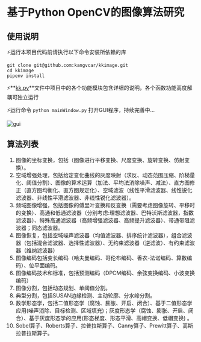 # 基于Python OpenCV的图像算法研究

## 使用说明

⚡运行本项目代码前请执行以下命令安装所依赖的库

```shell
git clone git@github.com:kangvcar/kkimage.git
cd kkimage
pipenv install
```

⚡**[kk.py](https://github.com/kangvcar/kkimage/blob/master/kk.py)**文件中项目中的各个功能模块包含详细的说明，各个函数功能高度解耦可独立运行

⚡运行命令 `python mainWindow.py` 打开GUI程序，持续完善中…

![gui](https://github.com/kangvcar/kkimage/blob/master/gui.jpg)

## 算法列表

1. 图像的坐标变换，包括（图像进行平移变换、尺度变换、旋转变换、仿射变换）。
2. 空域增强处理，包括给定变化曲线的灰度映射（求反、动态范围压缩、阶梯量化、阈值分割）、图像的算术运算（加法、平均法消除噪声、减法）、直方图修正（直方图均衡化、直方图规定化）、空域滤波（线性平滑滤波器、线性锐化滤波器、非线性平滑滤波器、非线性锐化滤波器）。
3. 频域图像增强，包括图像的傅里叶变换和反变换（需要考虑图像旋转、平移时的变换）、高通和低通滤波器（分别考虑:理想滤波器、巴特沃斯滤波器，指数滤波器）、特殊高通滤波器（高频增强滤波器、高频提升滤波器）、带通带阻滤波器；同态滤波器。
4. 图像恢复，包括空域噪声滤波器（均值滤波器、排序统计滤波器），组合滤波器（包括混合滤波器、选择性滤波器）、无约束滤波器（逆滤波）、有约束滤波器（维纳滤波器）
5. 图像编码包括变长编码（哈夫曼编码、哥伦布编码、香农-法诺编码、算数编码）、位平面编码。
6. 图像编码技术和标准，包括预测编码（DPCM编码、余弦变换编码、小波变换编码）
7. 图像分割，包括动态规划、单阈值分割。
8. 典型分割，包括SUSAN边缘检测、主动轮廓、分水岭分割。
9. 数学形态学，包括二值形态学（腐蚀、膨胀、开启、闭合）、基于二值形态学应用(噪声消除、目标检测、区域填充)；灰度形态学（腐蚀、膨胀、开启、闭合）、基于灰度形态学的应用(形态梯度、形态平滑、高帽变换、低帽变换) 。
10. Sobel算子、Roberts算子、拉普拉斯算子、Canny算子、Prewitt算子、高斯拉普拉斯算子。